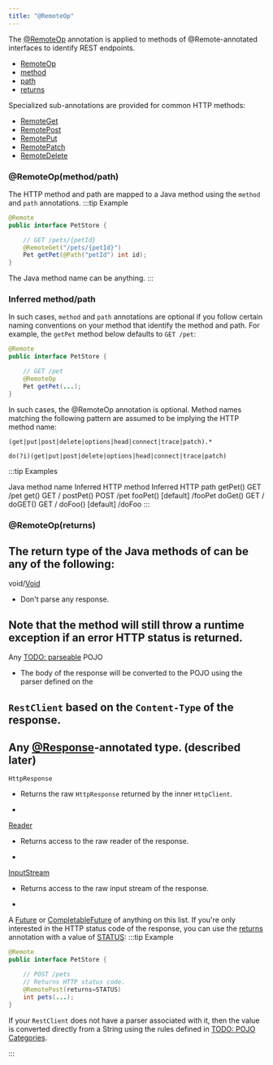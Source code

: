 ```yaml
---
title: "@RemoteOp"
---
```


The [@RemoteOp](../apidocs/org/apache/juneau/http/remote/RemoteOp.html) annotation is applied to methods
of @Remote-annotated interfaces to identify REST endpoints.
- [RemoteOp](../apidocs/org/apache/juneau/http/remote/RemoteOp.html)
- [method](../apidocs/org/apache/juneau/http/remote/RemoteOp.html#method)
- [path](../apidocs/org/apache/juneau/http/remote/RemoteOp.html#path)
- [returns](../apidocs/org/apache/juneau/http/remote/RemoteOp.html#returns)

Specialized sub-annotations are provided for common HTTP methods:
- [RemoteGet](../apidocs/org/apache/juneau/http/remote/RemoteGet.html)
- [RemotePost](../apidocs/org/apache/juneau/http/remote/RemotePost.html)
- [RemotePut](../apidocs/org/apache/juneau/http/remote/RemotePut.html)
- [RemotePatch](../apidocs/org/apache/juneau/http/remote/RemotePatch.html)
- [RemoteDelete](../apidocs/org/apache/juneau/http/remote/RemoteDelete.html)

### @RemoteOp(method/path)

The HTTP method and path are mapped to a Java method using the `method` and `path` annotations.
:::tip Example


```java
@Remote
public interface PetStore {

    // GET /pets/{petId}
    @RemoteGet("/pets/{petId}")
    Pet getPet(@Path("petId") int id);
}
```


The Java method name can be anything.
:::

### Inferred method/path

In such cases, `method` and `path` annotations are optional if you follow certain naming
conventions on your method that identify the method and path.
For example, the `getPet` method below defaults to `GET /pet`:

```java
@Remote
public interface PetStore {

    // GET /pet
    @RemoteOp
    Pet getPet(...);
}
```


In such cases, the @RemoteOp annotation is optional.
Method names matching the following pattern are assumed to be implying the HTTP method name:

```text
(get|put|post|delete|options|head|connect|trace|patch).*
```


```text
do(?i)(get|put|post|delete|options|head|connect|trace|patch)
```


:::tip Examples

Java method name
Inferred HTTP method
Inferred HTTP path
getPet()
GET
/pet
get()
GET
/
postPet()
POST
/pet
fooPet()
[default]
/fooPet
doGet()
GET
/
doGET()
GET
/
doFoo()
[default]
/doFoo
:::

### @RemoteOp(returns)

The return type of the Java methods of can be any of the following:
-
void/[Void](../apidocs/java/lang/Void.html)
- Don't parse any response.

Note that the method will still throw a runtime exception if an error HTTP status is returned.
-
Any [TODO: parseable](TODO.md) POJO
- The body of the response will be converted to the POJO using the parser defined on the

`RestClient` based on the `Content-Type` of the response.
-
Any [@Response](../apidocs/org/apache/juneau/http/annotation/Response.html)-annotated type. (described later)
-
`HttpResponse`
- Returns the raw `HttpResponse` returned by the inner `HttpClient`.

-
[Reader](../apidocs/java/io/Reader.html)
- Returns access to the raw reader of the response.

-
[InputStream](../apidocs/java/io/InputStream.html)
- Returns access to the raw input stream of the response.

-
A [Future](../apidocs/java/util/concurrent/Future.html) or [CompletableFuture](../apidocs/java/util/concurrent/CompletableFuture.html) of anything on this list.
If you're only interested in the HTTP status code of the response, you can use the [returns](../apidocs/org/apache/juneau/http/remote/RemoteOp.html#returns())
annotation with a value of [STATUS](../apidocs/org/apache/juneau/http/remote/RemoteReturn.html#STATUS):
:::tip Example


```java
@Remote
public interface PetStore {

    // POST /pets
    // Returns HTTP status code.
    @RemotePost(returns=STATUS)
    int pets(...);
}
```


If your `RestClient` does not have a parser associated with it, then the value is converted directly from a String using
the rules defined in [TODO: POJO Categories](TODO.md).

:::
